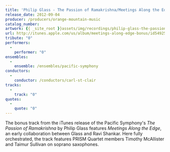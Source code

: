 ```yaml
---
title: 'Philip Glass - The Passion of Ramakrishna/Meetings Along the Edge'
release_date: 2012-09-04
producer: /producers/orange-mountain-music
catalog_number: 
artwork: {{ _site_root }}assets/img/recordings/philip-glass-the-passion-of-ramakrishnameetings-along-the-edge.jpg
url: http://itunes.apple.com/us/album/meetings-along-edge-bonus/id549256329?i=549256433&ign-mpt=uo%3D4
tribute: "0"
performers: 
  -
    performer: "0"
ensembles: 
  -
    ensemble: /ensembles/pacific-symphony
conductors: 
  -
    conductor: /conductors/carl-st-clair
tracks: 
  -
    track: "0"
quotes: 
  -
    quote: "0"
---
```

The bonus track from the iTunes release of the Pacific Symphony's *The Passion of Ramakrishna* by Philip Glass features *Meetings Along the Edge*, an early collaboration between Glass and Ravi Shankar.  Here fully orchestrated, the track features PRISM Quartet members Timothy McAllister and Taimur Sullivan on soprano saxophones.